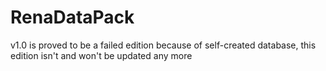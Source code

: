 # RenaDataPack

v1.0 is proved to be a failed edition because of self-created database, this edition isn't and won't be updated any more